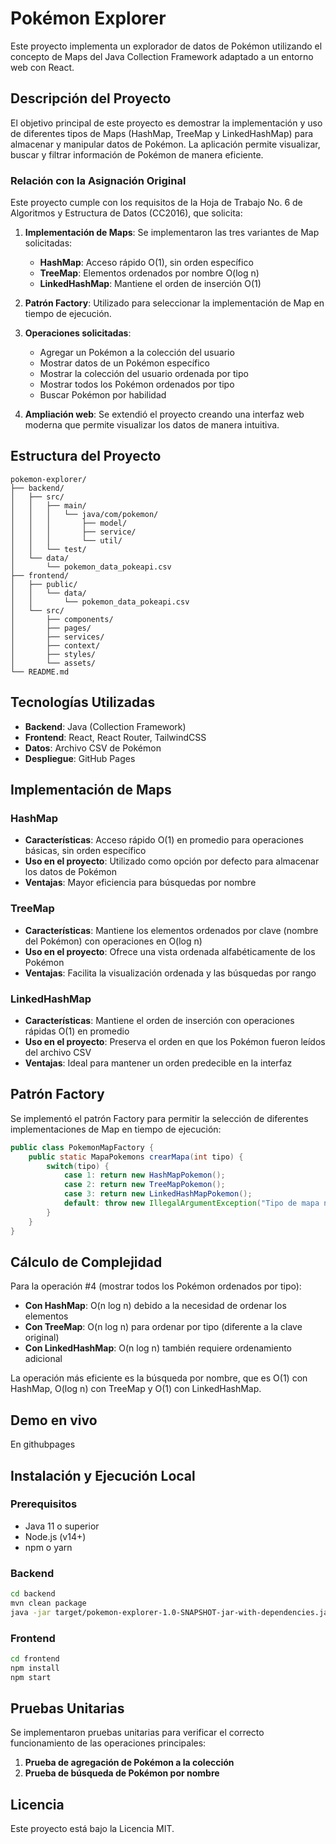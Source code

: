 # Pokémon Explorer

Este proyecto implementa un explorador de datos de Pokémon utilizando el concepto de Maps del Java Collection Framework adaptado a un entorno web con React.

## Descripción del Proyecto

El objetivo principal de este proyecto es demostrar la implementación y uso de diferentes tipos de Maps (HashMap, TreeMap y LinkedHashMap) para almacenar y manipular datos de Pokémon. La aplicación permite visualizar, buscar y filtrar información de Pokémon de manera eficiente.

### Relación con la Asignación Original

Este proyecto cumple con los requisitos de la Hoja de Trabajo No. 6 de Algoritmos y Estructura de Datos (CC2016), que solicita:

1. **Implementación de Maps**: Se implementaron las tres variantes de Map solicitadas:
   - **HashMap**: Acceso rápido O(1), sin orden específico
   - **TreeMap**: Elementos ordenados por nombre O(log n)
   - **LinkedHashMap**: Mantiene el orden de inserción O(1)

2. **Patrón Factory**: Utilizado para seleccionar la implementación de Map en tiempo de ejecución.

3. **Operaciones solicitadas**:
   - Agregar un Pokémon a la colección del usuario
   - Mostrar datos de un Pokémon específico
   - Mostrar la colección del usuario ordenada por tipo
   - Mostrar todos los Pokémon ordenados por tipo
   - Buscar Pokémon por habilidad

4. **Ampliación web**: Se extendió el proyecto creando una interfaz web moderna que permite visualizar los datos de manera intuitiva.

## Estructura del Proyecto

```
pokemon-explorer/
├── backend/
│   ├── src/
│   │   ├── main/
│   │   │   └── java/com/pokemon/
│   │   │       ├── model/
│   │   │       ├── service/
│   │   │       └── util/
│   │   └── test/
│   └── data/
│       └── pokemon_data_pokeapi.csv
├── frontend/
│   ├── public/
│   │   └── data/
│   │       └── pokemon_data_pokeapi.csv
│   └── src/
│       ├── components/
│       ├── pages/
│       ├── services/
│       ├── context/
│       ├── styles/
│       └── assets/
└── README.md
```

## Tecnologías Utilizadas

- **Backend**: Java (Collection Framework)
- **Frontend**: React, React Router, TailwindCSS
- **Datos**: Archivo CSV de Pokémon
- **Despliegue**: GitHub Pages

## Implementación de Maps

### HashMap
- **Características**: Acceso rápido O(1) en promedio para operaciones básicas, sin orden específico
- **Uso en el proyecto**: Utilizado como opción por defecto para almacenar los datos de Pokémon
- **Ventajas**: Mayor eficiencia para búsquedas por nombre

### TreeMap
- **Características**: Mantiene los elementos ordenados por clave (nombre del Pokémon) con operaciones en O(log n)
- **Uso en el proyecto**: Ofrece una vista ordenada alfabéticamente de los Pokémon
- **Ventajas**: Facilita la visualización ordenada y las búsquedas por rango

### LinkedHashMap
- **Características**: Mantiene el orden de inserción con operaciones rápidas O(1) en promedio
- **Uso en el proyecto**: Preserva el orden en que los Pokémon fueron leídos del archivo CSV
- **Ventajas**: Ideal para mantener un orden predecible en la interfaz

## Patrón Factory

Se implementó el patrón Factory para permitir la selección de diferentes implementaciones de Map en tiempo de ejecución:

```java
public class PokemonMapFactory {
    public static MapaPokemons crearMapa(int tipo) {
        switch(tipo) {
            case 1: return new HashMapPokemon();
            case 2: return new TreeMapPokemon();
            case 3: return new LinkedHashMapPokemon();
            default: throw new IllegalArgumentException("Tipo de mapa no válido");
        }
    }
}
```

## Cálculo de Complejidad

Para la operación #4 (mostrar todos los Pokémon ordenados por tipo):

- **Con HashMap**: O(n log n) debido a la necesidad de ordenar los elementos
- **Con TreeMap**: O(n log n) para ordenar por tipo (diferente a la clave original)
- **Con LinkedHashMap**: O(n log n) también requiere ordenamiento adicional

La operación más eficiente es la búsqueda por nombre, que es O(1) con HashMap, O(log n) con TreeMap y O(1) con LinkedHashMap.

## Demo en vivo

En githubpages 

## Instalación y Ejecución Local

### Prerequisitos
- Java 11 o superior
- Node.js (v14+)
- npm o yarn

### Backend
```bash
cd backend
mvn clean package
java -jar target/pokemon-explorer-1.0-SNAPSHOT-jar-with-dependencies.jar
```

### Frontend
```bash
cd frontend
npm install
npm start
```

## Pruebas Unitarias

Se implementaron pruebas unitarias para verificar el correcto funcionamiento de las operaciones principales:

1. **Prueba de agregación de Pokémon a la colección**
2. **Prueba de búsqueda de Pokémon por nombre**




## Licencia

Este proyecto está bajo la Licencia MIT.
